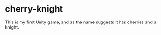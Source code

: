 # cherry-knight
This is my first Unity game, and as the name suggests it has cherries and a knight.
